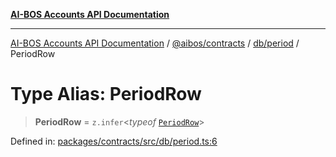[**AI-BOS Accounts API Documentation**](../../../../../README.md)

***

[AI-BOS Accounts API Documentation](../../../../../README.md) / [@aibos/contracts](../../../README.md) / [db/period](../README.md) / PeriodRow

# Type Alias: PeriodRow

> **PeriodRow** = `z.infer`\<*typeof* [`PeriodRow`](../variables/PeriodRow.md)\>

Defined in: [packages/contracts/src/db/period.ts:6](https://github.com/pohlai88/accounts/blob/48103fb36d28b2b9bfb33472b6de2f719773cde9/packages/contracts/src/db/period.ts#L6)
